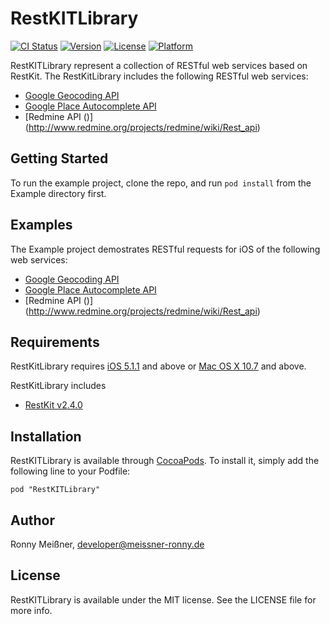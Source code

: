 # RestKITLibrary

[![CI Status](http://img.shields.io/travis/ronnymeissner/RestKITLibrary.svg?style=flat)](https://travis-ci.org/ronnymeissner/RestKITLibrary)
[![Version](https://img.shields.io/cocoapods/v/RestKITLibrary.svg?style=flat)](http://cocoadocs.org/docsets/RestKITLibrary)
[![License](https://img.shields.io/cocoapods/l/RestKITLibrary.svg?style=flat)](http://cocoadocs.org/docsets/RestKITLibrary)
[![Platform](https://img.shields.io/cocoapods/p/RestKITLibrary.svg?style=flat)](http://cocoadocs.org/docsets/RestKITLibrary)

RestKITLibrary represent a collection of RESTful web services based on RestKit.
The RestKitLibrary includes the following RESTful web services: 
* [Google Geocoding API](https://developers.google.com/maps/documentation/geocoding/)
* [Google Place Autocomplete API](https://developers.google.com/places/documentation/autocomplete/)
* [Redmine API ()] (http://www.redmine.org/projects/redmine/wiki/Rest_api) 

## Getting Started

To run the example project, clone the repo, and run `pod install` from the Example directory first.

## Examples

The Example project demostrates RESTful requests for iOS of the following web services: 
* [Google Geocoding API](https://developers.google.com/maps/documentation/geocoding/)
* [Google Place Autocomplete API](https://developers.google.com/places/documentation/autocomplete/)
* [Redmine API ()] (http://www.redmine.org/projects/redmine/wiki/Rest_api) 

## Requirements
RestKitLibrary requires [iOS 5.1.1](http://developer.apple.com/library/ios/#releasenotes/General/WhatsNewIniPhoneOS/Articles/iOS5.html#//apple_ref/doc/uid/TP30915195-SW1) and above or [Mac OS X 10.7](http://developer.apple.com/library/mac/#releasenotes/MacOSX/WhatsNewInOSX/Articles/MacOSX10_7.html#//apple_ref/doc/uid/TP40010355-SW5) and above.

RestKitLibrary includes 
* [RestKit v2.4.0](https://github.com/RestKit/RestKit) 

## Installation

RestKITLibrary is available through [CocoaPods](http://cocoapods.org). To install
it, simply add the following line to your Podfile:

    pod "RestKITLibrary"
 

## Author

Ronny Meißner, developer@meissner-ronny.de

## License

RestKITLibrary is available under the MIT license. See the LICENSE file for more info.

